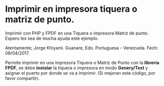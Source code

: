 # Imprimir en impresora tiquera o matriz de punto.
Imprimir con PHP y FPDF en una Tiquera o impresora Matriz de punto.
Espero les sea de mucha ayuda este ejemplo.

Atentamente;
Jorge Khiyami.
Guanare, Edo. Portuguesa - Venezuela.
Fech: 08/04/2017.

Permite imprimir en una impresora Tiquera o Matriz de Punto con la **librería FPDF**,
se debe **instalar** la tiquera o impresora en modo **Genery/Text** y asignar el puerto
por donde se va a Imprimir. (Si mejoran este código, por favor compartir).
